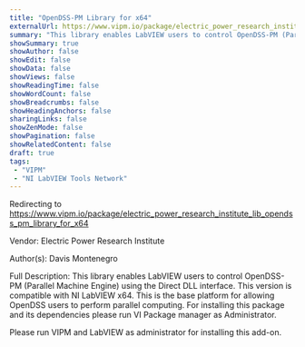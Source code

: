 ```yaml
---
title: "OpenDSS-PM Library for x64"
externalUrl: https://www.vipm.io/package/electric_power_research_institute_lib_opendss_pm_library_for_x64
summary: "This library enables LabVIEW users to control OpenDSS-PM (Parallel Machine Engine) using the Direct DLL interface."
showSummary: true
showAuthor: false
showEdit: false
showData: false
showViews: false
showReadingTime: false
showWordCount: false
showBreadcrumbs: false
showHeadingAnchors: false
sharingLinks: false
showZenMode: false
showPagination: false
showRelatedContent: false
draft: true
tags:
 - "VIPM"
 - "NI LabVIEW Tools Network"
---
```


Redirecting to https://www.vipm.io/package/electric_power_research_institute_lib_opendss_pm_library_for_x64

Vendor: Electric Power Research Institute

Author(s): Davis Montenegro
 
Full Description:
This library enables LabVIEW users to control OpenDSS-PM (Parallel Machine Engine) using the Direct DLL interface. This version is compatible with NI LabVIEW x64. This is the base platform for allowing OpenDSS users to perform parallel computing. For installing this package and its dependencies please run VI Package manager as Administrator.

Please run VIPM and LabVIEW as administrator for installing this add-on.